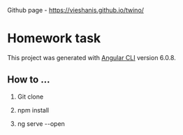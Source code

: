 Github page - https://vieshanis.github.io/twino/

# Homework task

This project was generated with [Angular CLI](https://github.com/angular/angular-cli) version 6.0.8.

## How to ...

1. Git clone

2. npm install

3. ng serve --open


